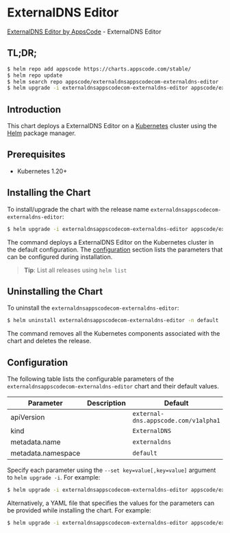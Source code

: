 # ExternalDNS Editor

[ExternalDNS Editor by AppsCode](https://appscode.com) - ExternalDNS Editor

## TL;DR;

```bash
$ helm repo add appscode https://charts.appscode.com/stable/
$ helm repo update
$ helm search repo appscode/externaldnsappscodecom-externaldns-editor --version=v0.24.0
$ helm upgrade -i externaldnsappscodecom-externaldns-editor appscode/externaldnsappscodecom-externaldns-editor -n default --create-namespace --version=v0.24.0
```

## Introduction

This chart deploys a ExternalDNS Editor on a [Kubernetes](http://kubernetes.io) cluster using the [Helm](https://helm.sh) package manager.

## Prerequisites

- Kubernetes 1.20+

## Installing the Chart

To install/upgrade the chart with the release name `externaldnsappscodecom-externaldns-editor`:

```bash
$ helm upgrade -i externaldnsappscodecom-externaldns-editor appscode/externaldnsappscodecom-externaldns-editor -n default --create-namespace --version=v0.24.0
```

The command deploys a ExternalDNS Editor on the Kubernetes cluster in the default configuration. The [configuration](#configuration) section lists the parameters that can be configured during installation.

> **Tip**: List all releases using `helm list`

## Uninstalling the Chart

To uninstall the `externaldnsappscodecom-externaldns-editor`:

```bash
$ helm uninstall externaldnsappscodecom-externaldns-editor -n default
```

The command removes all the Kubernetes components associated with the chart and deletes the release.

## Configuration

The following table lists the configurable parameters of the `externaldnsappscodecom-externaldns-editor` chart and their default values.

|     Parameter      | Description |                     Default                     |
|--------------------|-------------|-------------------------------------------------|
| apiVersion         |             | <code>external-dns.appscode.com/v1alpha1</code> |
| kind               |             | <code>ExternalDNS</code>                        |
| metadata.name      |             | <code>externaldns</code>                        |
| metadata.namespace |             | <code>default</code>                            |


Specify each parameter using the `--set key=value[,key=value]` argument to `helm upgrade -i`. For example:

```bash
$ helm upgrade -i externaldnsappscodecom-externaldns-editor appscode/externaldnsappscodecom-externaldns-editor -n default --create-namespace --version=v0.24.0 --set apiVersion=external-dns.appscode.com/v1alpha1
```

Alternatively, a YAML file that specifies the values for the parameters can be provided while
installing the chart. For example:

```bash
$ helm upgrade -i externaldnsappscodecom-externaldns-editor appscode/externaldnsappscodecom-externaldns-editor -n default --create-namespace --version=v0.24.0 --values values.yaml
```
